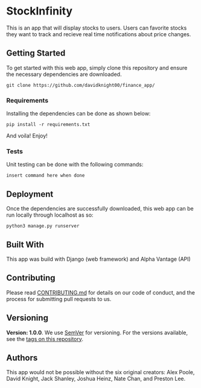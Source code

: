 # StockInfinity

This is an app that will display stocks to users. Users can favorite stocks they want to track and recieve real time notifications about price changes.

## Getting Started

To get started with this web app, simply clone this repository and ensure the necessary dependencies are downloaded.

```
git clone https://github.com/davidknight00/finance_app/
```

### Requirements

Installing the dependencies can be done as shown below:

```
pip install -r requirements.txt
```

And voila! Enjoy!

### Tests

Unit testing can be done with the following commands:

```
insert command here when done
```

## Deployment

Once the dependencies are successfully downloaded, this web app can be run locally through localhost as so:

```
python3 manage.py runserver
```

## Built With

This app was build with Django (web framework) and Alpha Vantage (API)

## Contributing

Please read [CONTRIBUTING.md](https://www.github.com/davidknight00/blob/master/CONTRIBUTING.md) for details on our code of conduct, and the process for submitting pull requests to us.

## Versioning

**Version: 1.0.0**. We use [SemVer](http://semver.org/) for versioning. For the versions available, see the [tags on this repository](https://github.com/your/project/tags). 

## Authors

This app would not be possible without the six original creators: Alex Poole, David Knight, Jack Shanley, Joshua Heinz, Nate Chan, and Preston Lee.
